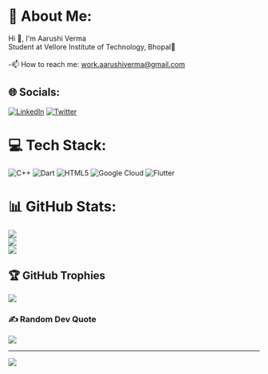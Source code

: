 # 💫 About Me:
Hi 👋, I'm Aarushi Verma<br>Student at Vellore Institute of Technology, Bhopal🌟<br><br>-📫 How to reach me: work.aarushiverma@gmail.com


## 🌐 Socials:
[![LinkedIn](https://img.shields.io/badge/LinkedIn-%230077B5.svg?logo=linkedin&logoColor=white)](https://linkedin.com/in/https://www.linkedin.com/in/aarushi-verma-a72ba4226/) [![Twitter](https://img.shields.io/badge/Twitter-%231DA1F2.svg?logo=Twitter&logoColor=white)](https://twitter.com/https://twitter.com/aarushiaverma) 

# 💻 Tech Stack:
![C++](https://img.shields.io/badge/c++-%2300599C.svg?style=flat&logo=c%2B%2B&logoColor=white) ![Dart](https://img.shields.io/badge/dart-%230175C2.svg?style=flat&logo=dart&logoColor=white) ![HTML5](https://img.shields.io/badge/html5-%23E34F26.svg?style=flat&logo=html5&logoColor=white) ![Google Cloud](https://img.shields.io/badge/Google%20Cloud-%234285F4.svg?style=flat&logo=google-cloud&logoColor=white) ![Flutter](https://img.shields.io/badge/Flutter-%2302569B.svg?style=flat&logo=Flutter&logoColor=white)
# 📊 GitHub Stats:
![](https://github-readme-stats.vercel.app/api?username=aarushivermaa&theme=dark&hide_border=false&include_all_commits=false&count_private=false)<br/>
![](https://github-readme-streak-stats.herokuapp.com/?user=aarushivermaa&theme=dark&hide_border=false)<br/>
![](https://github-readme-stats.vercel.app/api/top-langs/?username=aarushivermaa&theme=dark&hide_border=false&include_all_commits=false&count_private=false&layout=compact)

## 🏆 GitHub Trophies
![](https://github-profile-trophy.vercel.app/?username=aarushivermaa&theme=discord&no-frame=false&no-bg=true&margin-w=4)

### ✍️ Random Dev Quote
![](https://quotes-github-readme.vercel.app/api?type=horizontal&theme=dark)

---
[![](https://visitcount.itsvg.in/api?id=aarushivermaa&icon=0&color=0)](https://visitcount.itsvg.in)

<!-- Proudly created with GPRM ( https://gprm.itsvg.in ) -->
